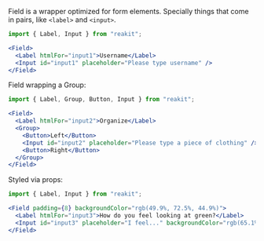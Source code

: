 Field is a wrapper optimized for form elements. Specially things that come in pairs, like `<label>` and `<input>`.

```jsx
import { Label, Input } from "reakit";

<Field>
  <Label htmlFor="input1">Username</Label>
  <Input id="input1" placeholder="Please type username" />
</Field>
```

Field wrapping a Group:

```jsx
import { Label, Group, Button, Input } from "reakit";

<Field>
  <Label htmlFor="input2">Organize</Label>
  <Group>
    <Button>Left</Button>
    <Input id="input2" placeholder="Please type a piece of clothing" />
    <Button>Right</Button>
  </Group>
</Field>
```

Styled via props:

```jsx
import { Label, Input } from "reakit";

<Field padding={8} backgroundColor="rgb(49.9%, 72.5%, 44.9%)">
  <Label htmlFor="input3">How do you feel looking at green?</Label>
  <Input id="input3" placeholder="I feel..." backgroundColor="rgb(65.1%, 87.3%, 60.2%)"/>
</Field>
```
